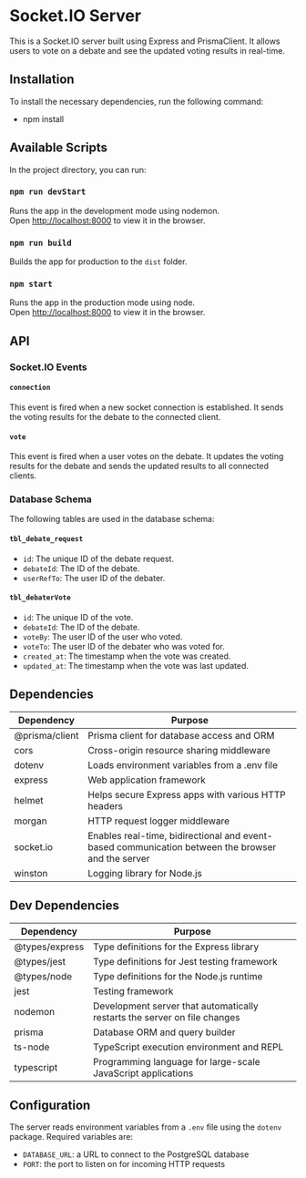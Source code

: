 # Socket.IO Server

This is a Socket.IO server built using Express and PrismaClient. It allows users to vote on a debate and see the updated voting results in real-time.

## Installation

To install the necessary dependencies, run the following command:
- npm install

## Available Scripts

In the project directory, you can run:

### `npm run devStart`

Runs the app in the development mode using nodemon.<br />
Open [http://localhost:8000](http://localhost:8000) to view it in the browser.

### `npm run build`

Builds the app for production to the `dist` folder.<br />

### `npm start`

Runs the app in the production mode using node.<br />
Open [http://localhost:8000](http://localhost:8000) to view it in the browser.

## API

### Socket.IO Events

#### `connection`

This event is fired when a new socket connection is established. It sends the voting results for the debate to the connected client.

#### `vote`

This event is fired when a user votes on the debate. It updates the voting results for the debate and sends the updated results to all connected clients.

### Database Schema

The following tables are used in the database schema:

#### `tbl_debate_request`

- `id`: The unique ID of the debate request.
- `debateId`: The ID of the debate.
- `userRefTo`: The user ID of the debater.

#### `tbl_debaterVote`

- `id`: The unique ID of the vote.
- `debateId`: The ID of the debate.
- `voteBy`: The user ID of the user who voted.
- `voteTo`: The user ID of the debater who was voted for.
- `created_at`: The timestamp when the vote was created.
- `updated_at`: The timestamp when the vote was last updated.

## Dependencies

| Dependency         | Purpose                                                     |
| ------------------ | ----------------------------------------------------------- |
| @prisma/client     | Prisma client for database access and ORM                    |
| cors               | Cross-origin resource sharing middleware                     |
| dotenv             | Loads environment variables from a .env file                 |
| express            | Web application framework                                    |
| helmet             | Helps secure Express apps with various HTTP headers          |
| morgan             | HTTP request logger middleware                               |
| socket.io          | Enables real-time, bidirectional and event-based communication between the browser and the server |
| winston            | Logging library for Node.js                                  |

## Dev Dependencies

| Dependency         | Purpose                                                     |
| ------------------ | ----------------------------------------------------------- |
| @types/express     | Type definitions for the Express library                     |
| @types/jest        | Type definitions for Jest testing framework                  |
| @types/node        | Type definitions for the Node.js runtime                      |
| jest               | Testing framework                                            |
| nodemon            | Development server that automatically restarts the server on file changes |
| prisma             | Database ORM and query builder                               |
| ts-node            | TypeScript execution environment and REPL                    |
| typescript         | Programming language for large-scale JavaScript applications |

## Configuration

The server reads environment variables from a `.env` file using the `dotenv` package. Required variables are:

- `DATABASE_URL`: a URL to connect to the PostgreSQL database
- `PORT`: the port to listen on for incoming HTTP requests



